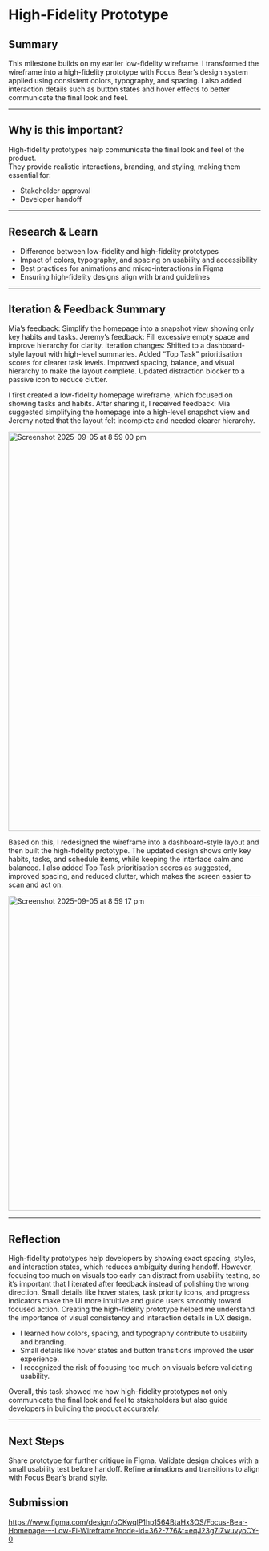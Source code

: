 # High-Fidelity Prototype  

## Summary
This milestone builds on my earlier low-fidelity wireframe. I transformed the wireframe into a high-fidelity prototype with Focus Bear’s design system applied using consistent colors, typography, and spacing. I also added interaction details such as button states and hover effects to better communicate the final look and feel.

---

## Why is this important?  
High-fidelity prototypes help communicate the final look and feel of the product.  
They provide realistic interactions, branding, and styling, making them essential for:  
- Stakeholder approval  
- Developer handoff  

---

## Research & Learn  
- Difference between low-fidelity and high-fidelity prototypes  
- Impact of colors, typography, and spacing on usability and accessibility  
- Best practices for animations and micro-interactions in Figma  
- Ensuring high-fidelity designs align with brand guidelines  

---

## Iteration & Feedback Summary

Mia’s feedback: Simplify the homepage into a snapshot view showing only key habits and tasks.
Jeremy’s feedback: Fill excessive empty space and improve hierarchy for clarity.
Iteration changes:
Shifted to a dashboard-style layout with high-level summaries.
Added “Top Task” prioritisation scores for clearer task levels.
Improved spacing, balance, and visual hierarchy to make the layout complete.
Updated distraction blocker to a passive icon to reduce clutter.

I first created a low-fidelity homepage wireframe, which focused on showing tasks and habits. After sharing it, I received feedback: Mia suggested simplifying the homepage into a high-level snapshot view and Jeremy noted that the layout felt incomplete and needed clearer hierarchy.


<img width="601" height="797" alt="Screenshot 2025-09-05 at 8 59 00 pm" src="https://github.com/user-attachments/assets/9df340c6-473e-4d95-89fd-65320623f1ae" />

Based on this, I redesigned the wireframe into a dashboard-style layout and then built the high-fidelity prototype. The updated design shows only key habits, tasks, and schedule items, while keeping the interface calm and balanced. I also added Top Task prioritisation scores as suggested, improved spacing, and reduced clutter, which makes the screen easier to scan and act on.


<img width="733" height="628" alt="Screenshot 2025-09-05 at 8 59 17 pm" src="https://github.com/user-attachments/assets/e0ebecec-4415-4c83-a48e-481b87f834ac" />


---

## Reflection  
High-fidelity prototypes help developers by showing exact spacing, styles, and interaction states, which reduces ambiguity during handoff. However, focusing too much on visuals too early can distract from usability testing, so it’s important that I iterated after feedback instead of polishing the wrong direction. Small details like hover states, task priority icons, and progress indicators make the UI more intuitive and guide users smoothly toward focused action.
Creating the high-fidelity prototype helped me understand the importance of visual consistency and interaction details in UX design.  
- I learned how colors, spacing, and typography contribute to usability and branding.  
- Small details like hover states and button transitions improved the user experience.  
- I recognized the risk of focusing too much on visuals before validating usability.  

Overall, this task showed me how high-fidelity prototypes not only communicate the final look and feel to stakeholders but also guide developers in building the product accurately.  

---

## Next Steps
Share prototype for further critique in Figma.
Validate design choices with a small usability test before handoff.
Refine animations and transitions to align with Focus Bear’s brand style.


##  Submission  
https://www.figma.com/design/oCKwqlP1hp1564BtaHx3OS/Focus-Bear-Homepage-–-Low-Fi-Wireframe?node-id=362-776&t=eqJ23g7IZwuvyoCY-0
